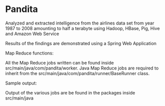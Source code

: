 Pandita
=======

 Analyzed and extracted intelligence from the airlines data set from year 1987 to 2008 
 amounting to half a terabyte using Hadoop, HBase, Pig, Hive and Amazon Web Service
 
 Results of the findings are demonstrated using a Spring Web Application
 
 Map Reduce functions:

 All the Map Reduce jobs written can be found inside src/main/java/com/pandita/worker. Java Map Reduce jobs 
 are required to inherit from the src/main/java/com/pandita/runner/BaseRunner class.  

 Sample output:

 Output of the various jobs are be found in the packages inside src/main/java
 
 
 
 
